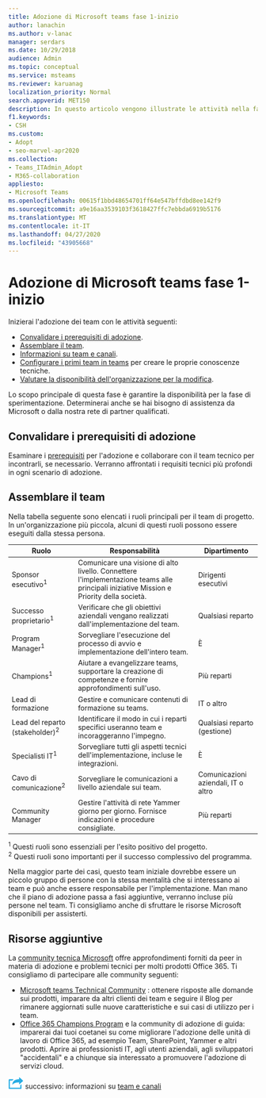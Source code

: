 ```yaml
---
title: Adozione di Microsoft teams fase 1-inizio
author: lanachin
ms.author: v-lanac
manager: serdars
ms.date: 10/29/2018
audience: Admin
ms.topic: conceptual
ms.service: msteams
ms.reviewer: karuanag
localization_priority: Normal
search.appverid: MET150
description: In questo articolo vengono illustrate le attività nella fase di avvio di Microsoft teams Adoption.
f1.keywords:
- CSH
ms.custom:
- Adopt
- seo-marvel-apr2020
ms.collection:
- Teams_ITAdmin_Adopt
- M365-collaboration
appliesto:
- Microsoft Teams
ms.openlocfilehash: 00615f1bbd48654701ff64e547bffdbd8ee142f9
ms.sourcegitcommit: a9e16aa3539103f3618427ffc7ebbda6919b5176
ms.translationtype: MT
ms.contentlocale: it-IT
ms.lasthandoff: 04/27/2020
ms.locfileid: "43905668"
---
```

# <a name="microsoft-teams-adoption-phase-1---start"></a>Adozione di Microsoft teams fase 1-inizio

Inizierai l'adozione dei team con le attività seguenti:

- [Convalidare i prerequisiti di adozione](#validate-adoption-prerequisites).
- [Assemblare il team](#assemble-your-team).
- [Informazioni su team e canali](teams-adoption-understand-teams-and-channels.md).
- [Configurare i primi team in teams](teams-adoption-your-first-teams.md) per creare le proprie conoscenze tecniche.
- [Valutare la disponibilità dell'organizzazione per la modifica](teams-adoption-assess-readiness.md).

Lo scopo principale di questa fase è garantire la disponibilità per la fase di sperimentazione. Determinerai anche se hai bisogno di assistenza da Microsoft o dalla nostra rete di partner qualificati.  

## <a name="validate-adoption-prerequisites"></a>Convalidare i prerequisiti di adozione

Esaminare i [prerequisiti](teams-adoption-get-started.md#adoption-prerequisites) per l'adozione e collaborare con il team tecnico per incontrarli, se necessario. Verranno affrontati i requisiti tecnici più profondi in ogni scenario di adozione.

## <a name="assemble-your-team"></a>Assemblare il team

Nella tabella seguente sono elencati i ruoli principali per il team di progetto. In un'organizzazione più piccola, alcuni di questi ruoli possono essere eseguiti dalla stessa persona.

| Ruolo | Responsabilità | Dipartimento |
| ---- | ---------------- | ---------- |
| Sponsor esecutivo<sup>1</sup> | Comunicare una visione di alto livello. Connettere l'implementazione teams alle principali iniziative Mission e Priority della società. | Dirigenti esecutivi |
| Successo proprietario<sup>1</sup> | Verificare che gli obiettivi aziendali vengano realizzati dall'implementazione del team. | Qualsiasi reparto |
| Program Manager<sup>1</sup> | Sorvegliare l'esecuzione del processo di avvio e implementazione dell'intero team. | È |
| Champions<sup>1</sup> | Aiutare a evangelizzare teams, supportare la creazione di competenze e fornire approfondimenti sull'uso. | Più reparti |
| Lead di formazione | Gestire e comunicare contenuti di formazione su teams. | IT o altro |
| Lead del reparto (stakeholder)<sup>2</sup> | Identificare il modo in cui i reparti specifici useranno team e incoraggeranno l'impegno. | Qualsiasi reparto (gestione) |
| Specialisti IT<sup>1</sup> | Sorvegliare tutti gli aspetti tecnici dell'implementazione, incluse le integrazioni. | È |
| Cavo di comunicazione<sup>2</sup> | Sorvegliare le comunicazioni a livello aziendale sui team. | Comunicazioni aziendali, IT o altro |
| Community Manager | Gestire l'attività di rete Yammer giorno per giorno. Fornisce indicazioni e procedure consigliate. | Più reparti |

<sup>1</sup> Questi ruoli sono essenziali per l'esito positivo del progetto.</br>
<sup>2</sup> Questi ruoli sono importanti per il successo complessivo del programma.

Nella maggior parte dei casi, questo team iniziale dovrebbe essere un piccolo gruppo di persone con la stessa mentalità che si interessano ai team e può anche essere responsabile per l'implementazione. Man mano che il piano di adozione passa a fasi aggiuntive, verranno incluse più persone nel team. Ti consigliamo anche di sfruttare le risorse Microsoft disponibili per assisterti. 

## <a name="additional-resources"></a>Risorse aggiuntive

La [community tecnica Microsoft](https://aka.ms/TechCommunity) offre approfondimenti forniti da peer in materia di adozione e problemi tecnici per molti prodotti Office 365. Ti consigliamo di partecipare alle community seguenti:

- [Microsoft teams Technical Community](https://aka.ms/TeamsCommunity) : ottenere risposte alle domande sui prodotti, imparare da altri clienti dei team e seguire il Blog per rimanere aggiornati sulle nuove caratteristiche e sui casi di utilizzo per i team. 
- [Office 365 Champions Program](https://aka.ms/O365Champions) e la community di adozione di guida: imparerai dai tuoi coetanei su come migliorare l'adozione delle unità di lavoro di Office 365, ad esempio Team, SharePoint, Yammer e altri prodotti. Aprire ai professionisti IT, agli utenti aziendali, agli sviluppatori "accidentali" e a chiunque sia interessato a promuovere l'adozione di servizi cloud.  


![Icona che rappresenta il passaggio](media/teams-adoption-next-icon.png) successivo: informazioni su [team e canali](teams-adoption-understand-teams-and-channels.md)
